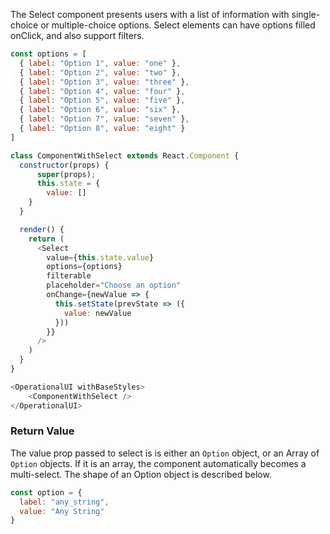 The Select component presents users with a list of information with single-choice or multiple-choice options. Select elements can have options filled onClick, and also support filters.

```js
const options = [
  { label: "Option 1", value: "one" },
  { label: "Option 2", value: "two" },
  { label: "Option 3", value: "three" },
  { label: "Option 4", value: "four" },
  { label: "Option 5", value: "five" },
  { label: "Option 6", value: "six" },
  { label: "Option 7", value: "seven" },
  { label: "Option 8", value: "eight" }
]

class ComponentWithSelect extends React.Component {
  constructor(props) {
      super(props);
      this.state = {
        value: []
    }
  }

  render() {
    return (
      <Select
        value={this.state.value}
        options={options}
        filterable
        placeholder="Choose an option"
        onChange={newValue => {
          this.setState(prevState => ({
            value: newValue
          }))
        }}
      />
    )
  }
}

<OperationalUI withBaseStyles>
    <ComponentWithSelect />
</OperationalUI>
```

### Return Value

The value prop passed to select is is either an `Option` object, or an Array of `Option` objects. If it is an
array, the component automatically becomes a multi-select. The shape of an Option object is described below.

```js static
const option = {
  label: "any_string",
  value: "Any String"
}
```
